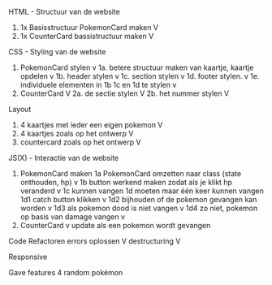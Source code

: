 HTML - Structuur van de website
1. 1x Basisstructuur PokemonCard maken V
2. 1x CounterCard bassistructuur maken V

CSS - Styling van de website
1. PokemonCard stylen v
1a. betere structuur maken van kaartje, kaartje opdelen v
1b. header stylen v 
1c. section stylen v
1d. footer stylen. v 
1e. individuele elementen in 1b 1c en 1d te stylen v 
2. CounterCard V
2a. de sectie stylen V
2b. het nummer stylen V

Layout 
1. 4 kaartjes met ieder een eigen pokemon  V
2. 4 kaartjes zoals op het ontwerp V
3. countercard zoals op het ontwerp V

JS(X) - Interactie van de website
1. PokemonCard maken
1a PokemonCard omzetten naar class (state onthouden, hp) v 
1b button werkend maken zodat als je klikt hp veranderd v 
1c kunnen vangen
1d moeten maar één keer kunnen vangen
1d1 catch button klikken v 
1d2 bijhouden of de pokemon gevangen kan worden v 
1d3 als pokemon dood is niet vangen v 
1d4 zo niet, pokemon op basis van damage vangen v 
2. CounterCard v
update als een pokemon wordt gevangen

Code Refactoren 
errors oplossen V
destructuring  V

Responsive

Gave features 
4 random pokémon 